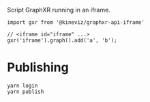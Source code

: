 Script GraphXR running in an iframe.

```
import gxr from '@kineviz/graphxr-api-iframe'

// <iframe id="iframe" ...>
gxr('iframe').graph().add('a', 'b');
```

# Publishing

```
yarn login
yarn publish
```
